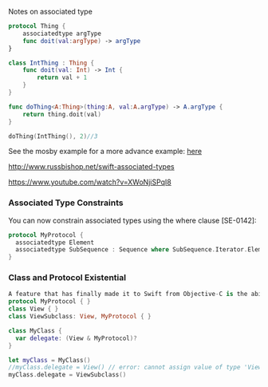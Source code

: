 Notes on associated type 


```swift
protocol Thing {
    associatedtype argType
    func doit(val:argType) -> argType
}

class IntThing : Thing {
    func doit(val: Int) -> Int {
        return val + 1
    }
}

func doThing<A:Thing>(thing:A, val:A.argType) -> A.argType {
    return thing.doit(val)
}

doThing(IntThing(), 2)//3
```

See the mosby example for a more advance example: [here](http://eon.codes/blog/2017/03/22/mosby-swift/)  

http://www.russbishop.net/swift-associated-types


https://www.youtube.com/watch?v=XWoNjiSPqI8


### Associated Type Constraints
You can now constrain associated types using the where clause [SE-0142]:
```swift
protocol MyProtocol {
  associatedtype Element
  associatedtype SubSequence : Sequence where SubSequence.Iterator.Element == Iterator.Element
}
```



### Class and Protocol Existential

```swift
A feature that has finally made it to Swift from Objective-C is the ability to define a type that conforms to a class as well as a set of protocols [SE-0156]:
protocol MyProtocol { }
class View { }
class ViewSubclass: View, MyProtocol { }

class MyClass {
  var delegate: (View & MyProtocol)?
}

let myClass = MyClass()
//myClass.delegate = View() // error: cannot assign value of type 'View' to type '(View & MyProtocol)?'
myClass.delegate = ViewSubclass()
```